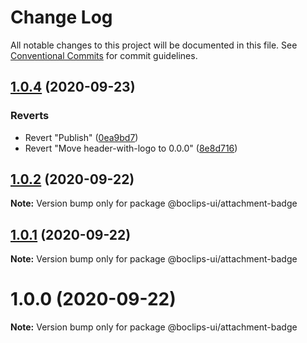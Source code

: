# Change Log

All notable changes to this project will be documented in this file.
See [Conventional Commits](https://conventionalcommits.org) for commit guidelines.

## [1.0.4](https://github.com/boclips/boclips-ui/compare/@boclips-ui/attachment-badge@1.0.2...@boclips-ui/attachment-badge@1.0.4) (2020-09-23)


### Reverts

* Revert "Publish" ([0ea9bd7](https://github.com/boclips/boclips-ui/commit/0ea9bd78b4075a2a62cacb2192e3e38364727c21))
* Revert "Move header-with-logo to 0.0.0" ([8e8d716](https://github.com/boclips/boclips-ui/commit/8e8d716f05a7f3b9f5128f3278ce562bf5d54de7))





## [1.0.2](https://github.com/boclips/boclips-ui/compare/@boclips-ui/attachment-badge@1.0.1...@boclips-ui/attachment-badge@1.0.2) (2020-09-22)

**Note:** Version bump only for package @boclips-ui/attachment-badge





## [1.0.1](https://github.com/boclips/boclips-ui/compare/@boclips-ui/attachment-badge@1.0.0...@boclips-ui/attachment-badge@1.0.1) (2020-09-22)

**Note:** Version bump only for package @boclips-ui/attachment-badge





# 1.0.0 (2020-09-22)

**Note:** Version bump only for package @boclips-ui/attachment-badge
